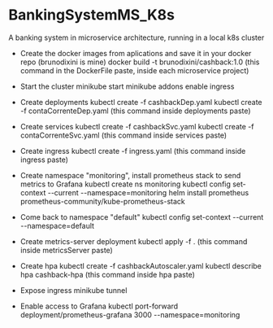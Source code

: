 # BankingSystemMS_K8s
A banking system in microservice architecture, running in a local k8s cluster

- Create the docker images from aplications and save it in your docker repo (brunodixini is mine)
  docker build -t brunodixini/cashback:1.0
  (this command in the DockerFile paste, inside each microservice project)

- Start the cluster
  minikube start
  minikube addons enable ingress

- Create deployments
  kubectl create -f cashbackDep.yaml
  kubectl create -f contaCorrenteDep.yaml
  (this command inside deployments paste)

- Create services
  kubectl create -f cashbackSvc.yaml
  kubectl create -f contaCorrenteSvc.yaml
  (this command inside services paste)

- Create ingress
  kubectl create -f ingress.yaml
  (this command inside ingress paste)

- Create namespace "monitoring", install prometheus stack to send metrics to Grafana
  kubectl create ns monitoring
  kubectl config set-context --current --namespace=monitoring
  helm install prometheus prometheus-community/kube-prometheus-stack

- Come back to namespace "default"
  kubectl config set-context --current --namespace=default

- Create metrics-server deployment
  kubectl apply -f .
  (this command inside metricsServer paste)

- Create hpa
  kubectl create -f cashbackAutoscaler.yaml
  kubectl describe hpa cashback-hpa
  (this command inside hpa paste)

- Expose ingress
  minikube tunnel

- Enable access to Grafana
  kubectl port-forward deployment/prometheus-grafana 3000 --namespace=monitoring